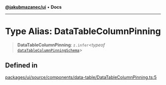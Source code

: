 [**@jakubmazanec/ui**](../README.md) • **Docs**

---

# Type Alias: DataTableColumnPinning

> **DataTableColumnPinning**: `z.infer`\<_typeof_
> [`dataTableColumnPinningSchema`](../variables/dataTableColumnPinningSchema.md)\>

## Defined in

[packages/ui/source/components/data-table/DataTableColumnPinning.ts:5](https://github.com/jakubmazanec/tools/blob/053e1fea9cfce27a70a78b00a30cdd281cb0a72b/packages/ui/source/components/data-table/DataTableColumnPinning.ts#L5)
